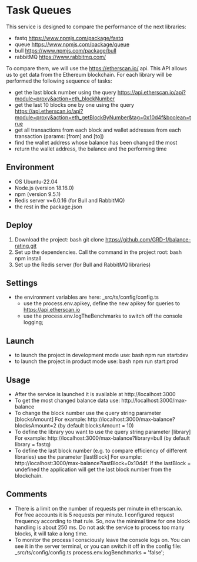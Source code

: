 # Task Queues
This service is designed to compare the performance of the next libraries:
* fastq https://www.npmjs.com/package/fastq
* queue https://www.npmjs.com/package/queue
* bull https://www.npmjs.com/package/bull
* rabbitMQ https://www.rabbitmq.com/

To compare them, we will use the https://etherscan.io/ api. This API allows us to get data from the Ethereum blockchain.
For each library will be performed the following sequence of tasks: 
* get the last block number using the query https://api.etherscan.io/api?module=proxy&action=eth_blockNumber
* get the last 10 blocks one by one using the query https://api.etherscan.io/api?module=proxy&action=eth_getBlockByNumber&tag=0x10d4f&boolean=true
* get all transactions from each block and wallet addresses from each transaction (params: [from] and [to])
* find the wallet address whose balance has been changed the most
* return the wallet address, the balance and the performing time  

## Environment

- OS Ubuntu-22.04
- Node.js (version 18.16.0)
- npm (version 9.5.1)
- Redis server v=6.0.16 (for Bull and RabbitMQ)
- the rest in the package.json

## Deploy

1. Download the project: bash git clone https://github.com/GRD-1/balance-rating.git
2. Set up the dependencies. Call the command in the project root: bash npm install
3. Set up the Redis server (for Bull and RabbitMQ libraries)

## Settings

* the environment variables are here: _src/ts/config/config.ts
  * use the process.env.apikey, define the new apikey for queries to https://api.etherscan.io
  * use the process.env.logTheBenchmarks to switch off the console logging;

## Launch 

* to launch the project in development mode use: bash npm run start:dev
* to launch the project in product mode use: bash npm run start:prod

## Usage

* After the service is launched it is available at http://localhost:3000
* To get the most changed balance data use: http://localhost:3000/max-balance
* To change the block number use the query string parameter [blocksAmount]
  For example: http://localhost:3000/max-balance?blocksAmount=2 (by default blocksAmount = 10)
* To define the library you want to use the query string parameter [library]
  For example: http://localhost:3000/max-balance?library=bull (by default library = fastq)
* To define the last block number (e.g. to compare efficiency of different libraries) use the parameter [lastBlock]
  For example: http://localhost:3000/max-balance?lastBlock=0x10d4f. If the lastBlock = undefined 
  the application will get the last block number from the blockchain.

## Comments

* There is a limit on the number of requests per minute in etherscan.io. For free accounts it is 5 requests per minute. 
I configured request frequency according to that rule. So, now the minimal time for one block handling is about 250 ms. 
Do not ask the service to process too many blocks, it will take a long time. 
* To monitor the process I consciously leave the console logs on. You can see it in the server terminal, 
or you can switch it off in the config file: _src/ts/config/config.ts   process.env.logBenchmarks = 'false';   

